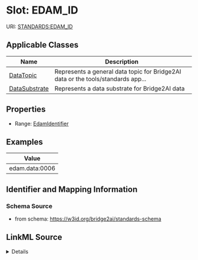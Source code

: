 # Slot: EDAM_ID

URI: [STANDARDS:EDAM_ID](https://w3id.org/bridge2ai/standards-schema/EDAM_ID)



<!-- no inheritance hierarchy -->




## Applicable Classes

| Name | Description |
| --- | --- |
[DataTopic](DataTopic.md) | Represents a general data topic for Bridge2AI data or the tools/standards app...
[DataSubstrate](DataSubstrate.md) | Represents a data substrate for Bridge2AI data






## Properties

* Range: [EdamIdentifier](EdamIdentifier.md)








## Examples

| Value |
| --- |
| edam.data:0006 |

## Identifier and Mapping Information







### Schema Source


* from schema: https://w3id.org/bridge2ai/standards-schema




## LinkML Source

<details>
```yaml
name: EDAM_ID
examples:
- value: edam.data:0006
from_schema: https://w3id.org/bridge2ai/standards-schema
rank: 1000
values_from:
- edam.data
- edam.format
- edam.operation
- edam.topic
alias: EDAM_ID
domain_of:
- DataTopic
- DataSubstrate
range: edam identifier

```
</details>